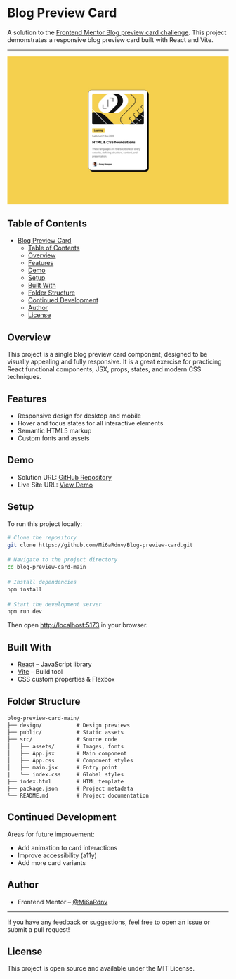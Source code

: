 # Blog Preview Card

A solution to the [Frontend Mentor Blog preview card challenge](https://www.frontendmentor.io/challenges/blog-preview-card-ckPaj01IcS). This project demonstrates a responsive blog preview card built with React and Vite.

---

![Design Preview](./design/desktop-design.jpg)

## Table of Contents

- [Blog Preview Card](#blog-preview-card)
  - [Table of Contents](#table-of-contents)
  - [Overview](#overview)
  - [Features](#features)
  - [Demo](#demo)
  - [Setup](#setup)
  - [Built With](#built-with)
  - [Folder Structure](#folder-structure)
  - [Continued Development](#continued-development)
  - [Author](#author)
  - [License](#license)

## Overview

This project is a single blog preview card component, designed to be visually appealing and fully responsive. It is a great exercise for practicing React functional components, JSX, props, states, and modern CSS techniques.

## Features

- Responsive design for desktop and mobile
- Hover and focus states for all interactive elements
- Semantic HTML5 markup
- Custom fonts and assets

## Demo

- Solution URL: [GitHub Repository](https://github.com/Mi6aRdnv/Blog-preview-card)
- Live Site URL: [View Demo](https://mi6ardnv.github.io/Blog-preview-card/)

## Setup

To run this project locally:

```bash
# Clone the repository
git clone https://github.com/Mi6aRdnv/Blog-preview-card.git

# Navigate to the project directory
cd blog-preview-card-main

# Install dependencies
npm install

# Start the development server
npm run dev
```

Then open [http://localhost:5173](http://localhost:5173) in your browser.

## Built With

- [React](https://reactjs.org/) – JavaScript library
- [Vite](https://vite.dev/) – Build tool
- CSS custom properties & Flexbox

## Folder Structure

```
blog-preview-card-main/
├── design/           # Design previews
├── public/           # Static assets
├── src/              # Source code
│   ├── assets/       # Images, fonts
│   ├── App.jsx       # Main component
│   ├── App.css       # Component styles
│   ├── main.jsx      # Entry point
│   └── index.css     # Global styles
├── index.html        # HTML template
├── package.json      # Project metadata
└── README.md         # Project documentation
```

## Continued Development

Areas for future improvement:

- Add animation to card interactions
- Improve accessibility (a11y)
- Add more card variants

## Author

- Frontend Mentor – [@Mi6aRdnv](https://www.frontendmentor.io/profile/Mi6aRdnv)

---

If you have any feedback or suggestions, feel free to open an issue or submit a pull request!

## License

This project is open source and available under the MIT License.
